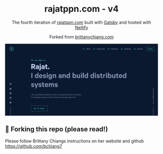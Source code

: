 <h1 align="center">
  rajatppn.com - v4
</h1>
<p align="center">
  The fourth iteration of <a href="https://rajatppn.com" target="_blank">rajatppn.com</a> built with <a href="https://www.gatsbyjs.org/" target="_blank">Gatsby</a> and hosted with <a href="https://www.netlify.com/" target="_blank">Netlify</a>
</p>
<p align="center">
  Forked from <a href="https://brittanychiang.com" target="_blank">brittanychiang.com</a>
 </p>

![demo](https://raw.githubusercontent.com/rajatppn/v4/master/src/images/picture.png)

## 🚨 Forking this repo (please read!)

Please follow Brittany Chiangs instructions on her website and github https://github.com/bchiang7
